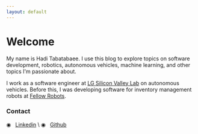 ```yaml
---
layout: default
---
```


# Welcome

My name is Hadi Tabatabaee. I use this blog to explore topics on software development, robotics, autonomous vehicles, machine learning, and other topics I'm passionate about.

I work as a software engineer at [LG Silicon Valley Lab](http://lgsvl.com) on autonomous vehicles. Before this, I was developing software for inventory management robots at [Fellow Robots](https://www.fellowrobots.com).

### Contact
◉ &nbsp;  [Linkedin](https://www.linkedin.com/in/tabatabaee) \\
◉ &nbsp;  [Github](https://github.com/hadiTab)

